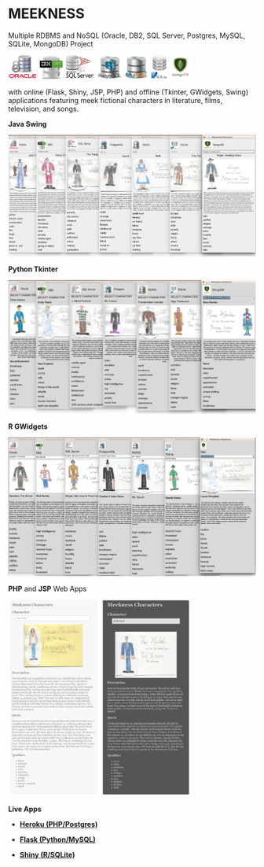# MEEKNESS

Multiple RDBMS and NoSQL (Oracle, DB2, SQL Server, Postgres, MySQL, SQLite, MongoDB) Project


<img src="https://github.com/ParfaitG/MEEKNESS/blob/master/APPS/SWING/Oracle.jpg" height="50px" alt="Oracle Icon"/> <img src="https://github.com/ParfaitG/MEEKNESS/blob/master/APPS/SWING/DB2.jpg" height="50px" alt="DB2 Icon"/> <img src="https://github.com/ParfaitG/MEEKNESS/blob/master/APPS/SWING/SQLServer.jpg" height="50px" alt="SQL Server Icon"/> <img src="https://github.com/ParfaitG/MEEKNESS/blob/master/APPS/SWING/Postgres.jpg" height="50px" alt="Postgres Icon"/> <img src="https://github.com/ParfaitG/MEEKNESS/blob/master/APPS/SWING/MySQL.jpg" height="50px" alt="MySQL Icon"/> <img src="https://github.com/ParfaitG/MEEKNESS/blob/master/APPS/SWING/SQLite.jpg" height="50px" alt="SQLite Icon"/> <img src="https://github.com/ParfaitG/MEEKNESS/blob/master/APPS/SWING/Mongo.jpg" height="50px" alt="MongoDB Icon"/>


with online (Flask, Shiny, JSP, PHP) and offline (Tkinter, GWidgets, Swing) applications featuring meek fictional characters in literature, films, television, and songs.

**Java Swing**

<img src="https://github.com/ParfaitG/MEEKNESS/blob/master/APPS/SWING/All_Swing_Screenshots.png" width="600px" alt="Java App Screenshots"/>

**Python Tkinter**

<img src="https://github.com/ParfaitG/MEEKNESS/blob/master/APPS/TKINTER/All_Tkinter_Screenshots.png" width="600px" alt="Tkinter App Screenshots"/>

**R GWidgets**

<img src="https://github.com/ParfaitG/MEEKNESS/blob/master/APPS/GWIDGETS/All_GWidgets_Screenshots.png" width="600px" alt="Tkinter App Screenshots"/>

**PHP** and **JSP** Web Apps

<img src="https://github.com/ParfaitG/MEEKNESS/blob/master/APPS/PHP/App_Screenshot.png" height="400px" alt="PHP Web App Screenshot"/> <img src="https://github.com/ParfaitG/MEEKNESS/blob/master/APPS/JSP/App_Screenshot.png" height="400px" alt="JSP Web App Screenshot"/>

**Live Apps**

- [**Heroku (PHP/Postgres)**](https://meekness.herokuapp.com)

- [**Flask (Python/MySQL)**](http://parfaitg.pythonanywhere.com/)

- [**Shiny (R/SQLite)**](https://parfaitg.shinyapps.io/Meekness/)




